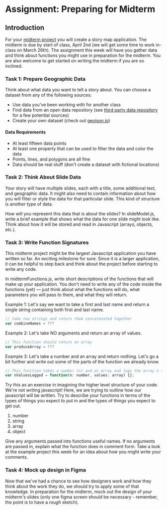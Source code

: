 # Assignment: Preparing for Midterm

## Introduction

For your [midterm project](https://github.com/CPLN692-MUSA611-Open-Source-GIS/midterm)
you will create a story map application. The midterm is due by start of class,
April 2nd (we will get some time to work in-class on March 26th). The assignment
this week will have you gather data and think about functions you might use
in preparation for the midterm. You are also welcome to get started on
writing the midterm if you are so inclined.


### Task 1: Prepare Geographic Data

Think about what data you want to tell a story about. You can choose a dataset
from any of the following sources:

- Use data you've been working with for another class
- Find data from an open data repository (see [third party data repository](https://github.com/MUSA611-CPLN692-spring2020/datasets)
for a few potential sources)
- Create your own dataset (check out [geojson.io](http://geojson.io))

#### Data Requirements

- At least fifteen data points
- At least one property that can be used to filter the data and color the data
- Points, lines, and polygons are all fine
- Data should be real stuff (don't create a dataset with fictional locations)


### Task 2: Think About Slide Data

Your story will have multiple slides, each with a title, some additional text,
and geographic data. It might also need to contain information about how you will
filter or style the data for that particular slide. This kind of structure is
another type of data.

How will you represent this data that is about the slides? In slideModel.js,
write a brief example that shows what the data for one slide might look like.
Think about how it will be stored and read in Javascript (arrays, objects, etc.).


### Task 3: Write Function Signatures

This midterm project might be the largest Javascript application you have
written so far. An exciting milestone for sure. Since it is a larger
application, it can be helpful to step back and think about the project before
starting to write any code.

In midtermFunctions.js, write short descriptions of the functions that will make
up your application. You don't need to write any of the code inside the functions
(yet) — just think about what the functions will do, what parameters you will
pass to them, and what they will return.

Example 1: Let's say we want to take a first and last name and return a single
string containing both first and last name.
```javascript
// take two strings and return them concatenated together
var combineNames = ???
```

Example 2: Let's take NO arguments and return an array of values.
```javascript
// This function should return an array
var produceArray = ???
```

Example 3: Let's take a number and an array and return nothing. Let's go
a bit further and write out some of the parts of the function we already
know.
```javascript
// This function takes a number (n) and an array and logs the array n times
var nValuesLogged = function(n: number, values: array) {};
```

Try this as an exercise in imagining the higher level structure of your
code. We're not writing javascript! Here, we are trying to outline how our
javascript will be written. Try to describe your functions in terms of
the types of things you expect to put in and the types of things you
expect to get out.
1. number
2. string
3. array
4. object

Give any arguments passed into functions useful names. If no
arguments are passed in, explain what the function does in comment form.
Take a look at the example project this week for an idea about how you
might write your comments.

### Task 4: Mock up design in Figma

Now that we've had a chance to see how designers work and how they think
about the work they do, we should try to apply some of that knowledge.
In preparation for the midterm, mock out the design of your midterm's slides
(only one figma screen should be necessary - remember, the point is to
have a *rough* sketch).



